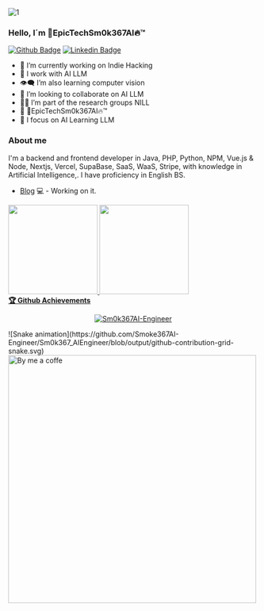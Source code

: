 ![1](https://github.com/Sm0k367AI-Engineer/Prompt-Engineer/assets/139561920/f7beacf1-3380-4cc6-89dc-a6d6d8fb66ee)
### Hello, I´m 💯EpicTechSm0k367AI🔥™️ 

<!--
**EpicTechSm0k367AI/EpicTechSm0k367AI** is a ✨ _special_ ✨ repository because its `README.md` (this file) appears on your GitHub profile.

-->
[![Github Badge](https://img.shields.io/badge/-Github-000?style=flat-square&logo=Github&logoColor=white&link=https://github.com/Sm0k367AI-Engineer/Prompt-Engineer)](https://github.com/Sm0k367AI-Engineer/Prompt-Engineer)
[![Linkedin Badge](https://img.shields.io/badge/-LinkedIn-blue?style=flat-square&logo=Linkedin&logoColor=white&link=https://www.linkedin.com/in/michael-trestka-36518b24a/)](https://www.linkedin.com/in/michael-trestka-36518b24a/)

- 🔭 I’m currently working on Indie Hacking
- 🌱 I work with AI LLM 
- 👁️‍🗨️ I’m also learning computer vision
- 👯 I’m looking to collaborate on AI LLM
- 👩‍💻 I’m part of the research groups NILL
- :man: 💯EpicTechSm0k367AI🔥™️
- 💙 I focus on AI Learning LLM
### About me
I'm a backend and frontend developer in Java, PHP, Python, NPM, Vue.js & Node, Nextjs, Vercel, SupaBase, SaaS, WaaS, Stripe, with knowledge in Artificial Intelligence,.
I have proficiency in English BS.
- [Blog](https://twitter.com/Sm0ken42O) 💻 - Working on it.
<div>
  <a href="https://github.com/Sm0k367AI-Engineer/Prompt-Engineer">
  <img height="180em" src="https://github-readme-stats.vercel.app/api?username=Sm0k367AI-Engineer&show_icons=true&theme=dark&include_all_commits=true&count_private=true"/>
  <img height="180em" src="https://github-readme-stats.vercel.app/api/top-langs/?username=Sm0k367AI-Engineer&layout=compact&langs_count=7&theme=dark"/>
 <br />
  <b>🏆 Github Achievements</b>
 <br />   
<p align="center"> <a href="https://github.com/Sm0k367AI-Engineer"><img src="https://github-profile-trophy.vercel.app/?username=Sm0k367AI-Engineer&margin-w=5&theme=radical" alt="Sm0k367AI-Engineer" /></a>
</div>
  ![Snake animation](https://github.com/Smoke367AI-Engineer/Sm0k367_AIEngineer/blob/output/github-contribution-grid-snake.svg)
<br />
<a href="https://buymeacoffee.com/sm0k367ai"><img src="https://github.com/Sm0k367AI-Engineer/Sm0k367AI-Engineer/blob/main/bymeacoffe.png" alt="By me a coffe" width="500"/></a>
  

